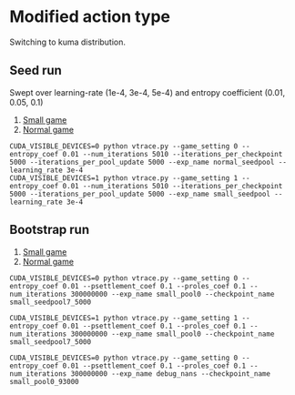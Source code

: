 # Modified action type

Switching to kuma distribution. 

## Seed run

Swept over learning-rate (1e-4, 3e-4, 5e-4) and entropy coefficient (0.01, 0.05, 0.1)

1. [Small game](https://wandb.ai/lyuxingjian-na/HighLowTrading/runs/29ohrrg8)
2. [Normal game](https://wandb.ai/lyuxingjian-na/HighLowTrading/runs/pvnakp1i)

```
CUDA_VISIBLE_DEVICES=0 python vtrace.py --game_setting 0 --entropy_coef 0.01 --num_iterations 5010 --iterations_per_checkpoint 5000 --iterations_per_pool_update 5000 --exp_name normal_seedpool --learning_rate 3e-4
CUDA_VISIBLE_DEVICES=1 python vtrace.py --game_setting 1 --entropy_coef 0.01 --num_iterations 5010 --iterations_per_checkpoint 5000 --iterations_per_pool_update 5000 --exp_name small_seedpool --learning_rate 3e-4
```

## Bootstrap run

1. [Small game](https://wandb.ai/lyuxingjian-na/HighLowTrading/runs/jy2rt05u)
1. [Normal game](https://wandb.ai/lyuxingjian-na/HighLowTrading/runs/uxlmmvjc)

```
CUDA_VISIBLE_DEVICES=0 python vtrace.py --game_setting 0 --entropy_coef 0.01 --psettlement_coef 0.1 --proles_coef 0.1 --num_iterations 300000000 --exp_name small_pool0 --checkpoint_name small_seedpool7_5000

CUDA_VISIBLE_DEVICES=1 python vtrace.py --game_setting 1 --entropy_coef 0.01 --psettlement_coef 0.1 --proles_coef 0.1 --num_iterations 300000000 --exp_name small_pool0 --checkpoint_name small_seedpool7_5000
```

```
CUDA_VISIBLE_DEVICES=0 python vtrace.py --game_setting 0 --entropy_coef 0.01 --psettlement_coef 0.1 --proles_coef 0.1 --num_iterations 300000000 --exp_name debug_nans --checkpoint_name small_pool0_93000
```